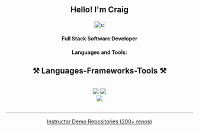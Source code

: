 <h2 align="center">Hello! I'm Craig</h2>
<p align="center">
   <a href="https://www.linkedin.com/in/craig-barkley-25017b65/" target="blank">
   <img align="center" src="https://raw.githubusercontent.com/rahuldkjain/github-profile-readme-generator/master/src/images/icons/Social/linked-in-alt.svg" alt="craigbarkley" height="20" width="30" /></a> 
</p>
<h4 align="center">Full Stack Software Developer</h4>
<h4 align="center">Languages and Tools:</h4>

<h2 align="center">⚒️ Languages-Frameworks-Tools ⚒️</h2>
<br/>
<div align="center">
    <img src="https://skillicons.dev/icons?i=git,github,js,jquery,react,vue,nodejs,express,cs,java,html,css,bootstrap" />
    <img src="https://skillicons.dev/icons?i=mongodb,mysql,azure,heroku,bash,php,wordpress,figma,vscode,ai,ps,gitlab" /><br>
   <div align="center"> <img src="https://skillicons.dev/icons?i=swift,apple" />
</div>

<br/>
<hr/>

   
   <a   href="https://github.com/DeltaV-Instructor" target="_blank">Instructor Demo Repositories (200+ repos)</a>   

 <br>
  
</div>
